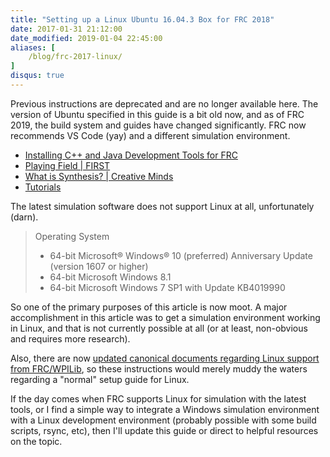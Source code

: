 ```yaml
---
title: "Setting up a Linux Ubuntu 16.04.3 Box for FRC 2018"
date: 2017-01-31 21:12:00
date_modified: 2019-01-04 22:45:00
aliases: [
    /blog/frc-2017-linux/
]
disqus: true
---
```


Previous instructions are deprecated and are no longer available here. The version of Ubuntu specified in this guide is a bit old now, and as of FRC 2019, the build system and guides have changed significantly. FRC now recommends VS Code (yay) and a different simulation environment.

* [Installing C++ and Java Development Tools for FRC](https://wpilib.screenstepslive.com/s/currentCS/m/java/l/1027503-installing-c-and-java-development-tools-for-frc)
* [Playing Field | FIRST](https://www.firstinspires.org/robotics/frc/playing-field)
* [What is Synthesis? | Creative Minds](https://www.youtube.com/watch?v=8a1eslYd94w&feature=youtu.be)
* [Tutorials](http://synthesis.autodesk.com/tutorials.html)

The latest simulation software does not support Linux at all, unfortunately (darn).

> Operating System
>
> *    64-bit Microsoft® Windows® 10 (preferred) Anniversary Update (version 1607 or higher)
> *    64-bit Microsoft Windows 8.1
> *    64-bit Microsoft Windows 7 SP1 with Update KB4019990

So one of the primary purposes of this article is now moot. A major accomplishment in this article was to get a simulation environment working in Linux, and that is not currently possible at all (or at least, non-obvious and requires more research).

Also, there are now [updated canonical documents regarding Linux support from FRC/WPILib](https://wpilib.screenstepslive.com/s/currentCS/m/java/l/1027503-installing-c-and-java-development-tools-for-frc), so these instructions would merely muddy the waters regarding a "normal" setup guide for Linux.

If the day comes when FRC supports Linux for simulation with the latest tools, or I find a simple way to integrate a Windows simulation environment with a Linux development environment (probably possible with some build scripts, rsync, etc), then I'll update this guide or direct to helpful resources on the topic.

<!--
These instructions are meant to help set up an Ubuntu Xenial 16.04.3 LTS development environment for the [FRC 2018 FIRST POWER UP](https://www.firstinspires.org/robotics/frc/game-and-season) competition. This guide is written with Java in mind and not C++. With these steps, you should be able to run a simulated environment with which you can test your robot code for FRC 2018.

# Index

* [Warnings]({{< relref "#warnings" >}})
* [Install Java]({{< relref "#install-java" >}})
* [Install Eclipse]({{< relref "#install-eclipse" >}})
* [Install FRC Toolchain]({{< relref "#install-frc-toolchain" >}})
* [Install Eclipse FRC Plugins]({{< relref "#install-eclipse-frc-plugins" >}})
* [Install Gazebo]({{< relref "#install-gazebo" >}})
* [Install FRCSim]({{< relref "#install-frcsim" >}})
* [Install model and world files]({{< relref "#install-model-and-world-files" >}})
* [Create a sample application]({{< relref "#create-a-sample-application" >}})
* [Run]({{< relref "#run-a-name-run-a" >}})
* [Next steps]({{< relref "#next-steps" >}})
* [Troubleshooting]({{< relref "#troubleshooting" >}})
* [Docs]({{< relref "#docs" >}})

## Warnings!

* You should acquire a reliable Internet connection to run these steps, as you will be downloading a lot of software
* You must run these steps in the specified order
* You must wait for a step to finish before moving to the next step
* I highly recommend a fresh Ubuntu install if possible
* You need a fast machine (Core i5 equivalent or better, 8GB RAM minimum) to run the simulator
* Simulation is not a replacement for testing on your real world physical Robot
* I have found it is almost impossible to get CAD models of your robot into the simulation environment
* Driver Station does not run on Linux, [only on Windows](https://wpilib.screenstepslive.com/s/currentCS/m/getting_started/l/599670-installing-the-frc-2018-update-suite-all-languages)
* FRCSim is not well maintained and may be replaced soon
* You must install outdated software to get this to work
* This guide is constantly updated, so older user comments should be read with caution

<span class="warning">**Based on those warnings you should consider whether or not this is worth your time and effort.**</span>

# Install Java

Add the `webupd8team` repository to your machine. This repository will be used to download Oracle Java installers, which make for a simpler Java install process than manually downloading and installing Java.

```
sudo add-apt-repository ppa:webupd8team/java
```

Refresh your machine's repository package list now that we have added the new respository above.

```
sudo apt-get update
```

Install Java 8.

```
sudo apt-get install oracle-java8-installer
```

Edit the `/etc/environment` file.

```
sudo nano /etc/environment
```

**Append a new line** with this content. This defines a system-wide variable named `JAVA_HOME` that references the install location of Java on your machine.

```
JAVA_HOME="/usr/lib/jvm/java-8-oracle"
```

Immediately load the `/etc/environment` configuration file you just created.

```
source /etc/environment
```

List the contents of your Java installation directory using your new `$JAVA_HOME` variable.

```
ls $JAVA_HOME
```

You should see contents like this, which means that your system is properly referencing the Java installation directory we set above.

```
bin             LICENSE
COPYRIGHT       man
db              README.html
include         release
javafx-src.zip  src.zip
jre             THIRDPARTYLICENSEREADME-JAVAFX.txt
lib             THIRDPARTYLICENSEREADME.txt
```

# Install Eclipse

Add the `ubuntu-make` repository to install a modern version of the Eclipse IDE.

```
sudo add-apt-repository ppa:ubuntu-desktop/ubuntu-make
```

Refresh your machine's repository package list now that we have added the new respository above.

```
sudo apt-get update
```

Install `ubuntu-make`.

```
sudo apt install ubuntu-make
```

Install Eclipse using `umake`. Use the default options when prompted.

```
umake ide eclipse
```

`Launch` Eclipse after the installation is finished.

When prompted to choose a `workspace`, use the default value and click `Ok` unless you know what you are doing. The workspace is the directory where Eclipse will save your programming projects, and defaults to `$HOME/workspace`.

Verify that Eclipse is using the **Oracle** version of Java. There are other versions of Java that may be compatible, but (in my FRC experience) are not as stable.

In Eclipse, navigate to `Window` -> `Open Perspective` -> `Java` so that we use the Java view in Eclipse.

In Eclipse, navigate to `Window` -> `Preferences` -> `Java` -> `Installed JREs`.

Verify that the **Oracle** version of Java is listed there.

## Install FRC Toolchain

Add the `wpilib` repository to your machine. This repository will be used to install FRC software.

```
sudo apt-add-repository ppa:wpilib/toolchain
```

Update the `wpilib` repo to install packages for Ubuntu yakkety. We need this so that we get a slightly older version of the FRC software.

```
sudo sed -i \
    's/xenial/yakkety/g' \
    /etc/apt/sources.list.d/wpilib-ubuntu-toolchain-xenial.list
```

Refresh your machine's repository package list now that we have added the new respository above.

```
sudo apt-get update
```

Install various required libraries and tools. The `frc-toolchain` includes compilers, libraries, and tools required for programming our Robot [source](http://first.wpi.edu/FRC/roborio/toolchains/). `git` can be used for code management [source](https://git-scm.com/) and will be required to install some other software later in this guide.

This code block can be copied and pasted into your terminal as is.

```
sudo apt-get install \
  libc6-i386 libwebkitgtk-1.0-0 curl \
  git jstest-gtk gradle \
  frc-toolchain meshlab cmake libprotobuf-dev \
  libprotoc-dev protobuf-compiler
```

Verify the version of `frc-toolchain` that was installed.

```
sudo dpkg-query \
    --showformat='${Version}\n' \
    --show frc-toolchain
```

The output of the above command should be `2017.0~yakkety1`. I realize this is **not the latest version**, but we need it for simulation to work properly.

## Install Eclipse FRC Plugins

Launch Eclipse if it is not already open.

We will now install a **specific version** of the Eclipse FRC Java plugin. This will add extra functionality to Eclipse that is specific to FRC. The Eclipse plugins for FRC assist you in building, deploying, and testing Robot projects.

Download the plugin to your `$HOME/Downloads` directory.

```
curl -o $HOME/Downloads/EclipsePluginsV2017.3.1.zip \
    "http://first.wpi.edu/FRC/roborio/release/EclipsePluginsV2017.3.1.zip"
```

Unzip the plugins to the `$HOME/Downloads` directory.

```
unzip \
    $HOME/Downloads/EclipsePluginsV2017.3.1.zip \
    -d $HOME/Downloads/EclipsePluginsV2017.3.1
```

In Eclipse navigate to `Help` -> `Install new software` -> `Add...`.

Enter a name like `FRC Plugins (local v2017.3.1)` and click `Local...`.

In the filesystem navigator, navigate to `Downloads` -> `EclipsePluginsV2017.3.1` -> `eclipse` and click `Ok` when done.

Expand the `WPILib Robot Development` category.

Check the box for the `Robot Java Development` plugin. Note that the version number should be `2017.3.1` for this plugin.

Click `Next`, and follow the wizard and confirm and agree to the prompts presented to you.

You may see a message that says `Warning: You are installing software that contains unsigned content`. Although this is not ideal, it is safe to click `Ok`.

Eclipse will prompt you to restart itself. Let it.

**Eclipse will install critical files after it restarts. Be patient!**

## Install Gazebo

Gazebo is the simulator software that models a 3D world through which we can test our robot.

The install process is wonderfully simple, but this is actually a very complex and resource intensive piece of software.

Gazebo will simulate the real world so that you can test your robot code in a (modeled) 3D space.

Note the `sed` command so that we can install an older version of Gazebo.

```
curl -ssL http://get.gazebosim.org | sed s/GZ_VER=9/GZ_VER=8/g | sh
```

## Install FRCSim

> With FRCSim, you should be able to finish 90% Of your programming without ever touching a RoboRIO.

> We want you to be able to test your code BEFORE you put in on your robot, and before the robot is even built.

> FRCSim allows robot code written in C++ or Java that normally runs on your RoboRIO to be run on your laptop or desktop. It connects to custom robot models in the Gazebo robot simulator. [source](https://wpilib.screenstepslive.com/s/currentCS/m/frcsim/l/480159-introduction-to-frcsim)

Use `curl` to download FRCSim files to your machine.

```
curl -o \
    $HOME/Downloads/simulation-2017.3.1.zip \
    http://first.wpi.edu/FRC/roborio/maven/release/edu/wpi/first/wpilib/simulation/simulation/2017.3.1/simulation-2017.3.1.zip
```

Create a directory for various simulation files. Note that Eclipse automatically created `$HOME/wpilib` when we installed the FRC Plugin. We are now manually creating `$HOME/wpilib/simulation`.

```
mkdir $HOME/wpilib/simulation
```

Unzip our simulation files to the directory we just created.

```
unzip \
    $HOME/Downloads/simulation-2017.3.1.zip \
    -d $HOME/wpilib/simulation
```

Create a system-wide [symlink](https://en.wikipedia.org/wiki/Symbolic_link) to the `frcsim` (FRC simulator) program.

```
sudo ln -s $HOME/wpilib/simulation/frcsim /usr/bin/frcsim
```

Create a system-wide symlink to the `sim_ds` (simulated driver station) program.

```
sudo ln -s $HOME/wpilib/simulation/sim_ds /usr/bin/sim_ds
```

We must manually compile the wpilib simulation plugins for FRCsim in order for the simulator to work properly on Linux.

Navigate to the `$HOME/Downloads` directory in your terminal.

```
cd $HOME/Downloads
```

Use `git` to download some `wpilib` code that we must compile on our machine.

```
git clone https://github.com/wpilibsuite/allwpilib
```

Navigate to the `allwpilib` code that we just downloaded.

```
cd $HOME/Downloads/allwpilib
```

Check out a specific version of the code we just downloaded. Note that this matches the versions of the Eclipse Plugin and the simulation files. It also (roughly) matches our version of the `frc-toolchain`.

```
git checkout v2017.3.1
```

Run the `gradelw` script. That script will use [gradle](https://gradle.org/), a software build tool, to compile the software we just downloaded. This script takes a while to run. Though, occasionally, I see this script freeze and hang. **If that happens, it is safe to kill this operation and re-run it**.

```
./gradlew build -PmakeSim
```

Copy the plugins we just compiled into our simulation plugins directory.

```
cp ./build/install/simulation/plugins/* \
    $HOME/wpilib/simulation/plugins/
```

## Install model and world files

2018 simulation files have not yet been released (and the 2017 files were never shared either) but we can install the 2016 simulation worlds and models to give us something to work off.

Download some 3D models for our simulation.

```
curl -o \
    $HOME/Downloads/models.zip \
    https://usfirst.collab.net/sf/frs/do/downloadFile/projects.wpilib/frs.simulation.frcsim_gazebo_models/frs1160?dl=1
```

Unzip the model files into our `$HOME/Downloads` directory.

```
unzip $HOME/Downloads/models.zip -d $HOME/Downloads/
```

Copy the downloaded gazebo simulation _models_ into our simulation directory.

```
cp -r $HOME/Downloads/frcsim-gazebo-models-4/models \
    $HOME/wpilib/simulation/
```

Copy the downloaded gazebo simulation _worlds_ into our simulation directory.

```
cp -r $HOME/Downloads/frcsim-gazebo-models-4/worlds \
    $HOME/wpilib/simulation/
```

Download the official 2016 game arena world file to our simulation directory.

```
curl -o $HOME/wpilib/simulation/worlds/frc2016.world \
    "http://first.wpi.edu/FRC/roborio/release/simulation/downloads/frc2016.world"
```

## Create a sample application

If you already have Java code for your robot in Eclipse, you can skip this step. This is to get you set up with some sample code to get started.

In Eclipse navigate to `File` -> `New` -> `Other` -> `WPILib Robot Java Development` -> `Example Robot Java Program`.

Enter your team number when prompted.

Choose the `GearsBot` sample from the bottom of the list in the `CommandBased Project` category. This is a simple sample robot that has a corresponding simulation model.

Click `Next` -> `Finish`.

## Run<a name="run"></a>

### 1. FRCSim/Gazebo

Fire up `frcsim` (Gazebo) using the terminal.

```
frcsim
```

That will load an empty three dimensional world in which we can test our robot.

**Alternatively**, you can specify a world file to be loaded like so. Here we are using the world from 2016. As I mentioned above, the 2017 world has not been released.

```
frcsim $HOME/wpilib/simulation/worlds/frc2016.world
```

Wait until Gazebo has finished loading. Once Gazebo loads, insert the sample `GearsBot` robot provided by FRC.

In Gazebo navigate to `Insert` -> `Models` -> `GearsBot`.

Click somewhere in the world to place your model.

### 2. Simulated driver station

Run the drive station simulator.

```
sim_ds
```

Select your input controller from the list provided. Select `Teleop`. Click `Enable`.

### 3. Run the code

Right click the name of your project in Eclipes and `Run As` a `WPILib Java Simulation`.

### 4. Enjoy

![Gazebo](/images/frc-linux/gazebo.png)

You should now be able to use your controller to drive your robot.

## Next steps

Your next steps should be that you alter the code (or create a whole new project as needed) tailored to the needs of your robot.

You should also research (see docs below) how you can export a CAD model of _your_ robot, or create one from scratch, for use in Gazebo. **That is critical**, because then you can test _your_ robot in the Gazebo simulator world rather than the sample robot. Although, as noted in the warnings above, **I think this is extremely difficult and I have never been able to get it working.**

The sample robot may have motors and other physical components that do not align with the robot your team is building. Only by testing a model of _your_ robot can you ensure your code will work as expected.

The sample robot models in Gazebo may be helpful in testing things like the drivetrain, but this is **not a substitute for testing with your real physical robot**.

## Troubleshooting

### Robot is not moving

Make sure you completed all the above steps **in the specified order**.

1. Terminate your Eclipse simulation (the red square "Stop" button) if it is running.
1. Close Gazebo.
1. Close `sim_ds`.
1. Try re-running the [Run](#run) steps above **in the specified order**.

Make sure the "Pause" button is not selected in Gazebo (it is located at the bottom of the Gazebo window).

### Joystick/Controller

This command helps test raw controller input in linux.

```
jstest-gtk
```

### sim_ds will not stop

If `sim_ds` does not fully exit after closing its window, you can type `ctrl + c` in its terminal window to kill it.

### sim_ds will not connect

```
$ sim_ds
WARNING|Gazebo Transport: Cannot connect, retrying in five seconds.
WARNING|Gazebo Transport: Cannot connect, retrying in five seconds.
WARNING|Gazebo Transport: Cannot connect, retrying in five seconds.
WARNING|Gazebo Transport: Cannot connect, retrying in five seconds.
```

This most likely means Gazebo is not running. Make sure to start Gazebo _before_ starting `sim_ds`.

If it is still not working after you run Gazebo, close everything and try again. Remember, you must run the appropriate steps in the **specified order**.

### Error when running a script or installing software

```
E: Could not get lock /var/lib/dpkg/lock - open (11: Resource temporarily unavailable)
E: Unable to lock the administration directory (/var/lib/dpkg/), is another process using it?
```

This means that your machine is currently in the process of installing software. Do not reboot! Do not try to stop it!

There are two likely causes for that error.

1. Your machine is auto-updating in the background.
2. You are already in the middle of installing software.

In both cases, you should **be patient and wait**.

You can check the status of currently running software installs with this command.

```
ps ax | grep -i dpkg
```

### NVIDIA GPU

If using an NVIDIA GPU, you can install proprietary drivers, which should perform better than the stock drivers.

System Menu -> Settings -> Additional Drivers.

Let the process scan and list the proprietary drivers you require (choose the newest tested proprietary drivers for your card).

![nvidia](/images/frc-linux/nvidia.png)

Click `Apply Changes`. Let the install finish. Then reboot.

## Docs

The [official docs for FRCSim](https://wpilib.screenstepslive.com/s/4485/m/23353) can be a tad confusing. The manual process is a bit out of date, and covers the 2016 models/worlds, but does not seem to have been updated for 2017. The official docs recommend a version of Ubuntu that is fairly old at this point.

That said, the official docs were my source material for this guide. I picked out the bits and pieces of the FRCSim install process that I needed, and tracked down the 2017 files where I could (and where they weren't referenced in the official docs).

* [FRC 2017 Overview](http://www.firstinspires.org/resource-library/frc/competition-manual-qa-system)
* [Programmer's Overview](https://wpilib.screenstepslive.com/s/4485)
* [WPILib JAVA API](http://first.wpi.edu/FRC/roborio/release/docs/java/)
* [Bootstrapping an FRC Java dev environment](https://wpilib.screenstepslive.com/s/4485/m/13809/l/599681-installing-eclipse-c-java)
* [Installing FRC Toolchains](http://first.wpi.edu/FRC/roborio/toolchains/)
* [Deploying code](https://wpilib.screenstepslive.com/s/4485/m/13809/l/242586-building-and-downloading-a-robot-project-to-the-roborio)
* [Creating a robot project in Eclipse](https://wpilib.screenstepslive.com/s/4485/m/13809/l/145307-creating-your-benchtop-test-program)
* [Using the robot builder to generate stub code for motors, servos, etc.](https://wpilib.screenstepslive.com/s/4485/m/26402/c/92710)
* [Exporing robot models from CAD using solidworks](https://wpilib.screenstepslive.com/s/4485/m/23353/l/349023-installing-solidworks-gazebo-exporter-plugin)
* [Importing robot models into gazebo](https://wpilib.screenstepslive.com/s/4485/m/23353/l/403034-importing-a-model-into-gazebo)
* [Simulating gearsbot demo](https://wpilib.screenstepslive.com/s/4485/m/23353/l/228980-simulating-gearsbot-with-frcsim)
* [Overview of robot builder](https://wpilib.screenstepslive.com/s/4485/m/26402/l/255426-overview-of-robotbuilder)
* [Creating robot models _without_ SolidWords & CAD](http://wpilib.screenstepslive.com/s/4485/m/23353/l/482129-debugging-simulation)
* [Troubleshooting gazebo 7, wpilib, and Ubuntu 16](https://www.chiefdelphi.com/forums/showthread.php?t=152866)
* [Java RobotDrive examples: Tank Drive, Arcade Drive, Mecanum drive](http://wpilib.screenstepslive.com/s/4485/m/13809/l/599700-getting-your-robot-to-drive-with-the-robotdrive-class)
* [Runtime error while running java simulation of GearBots sample](https://github.com/wpilibsuite/allwpilib/issues/456) -->
